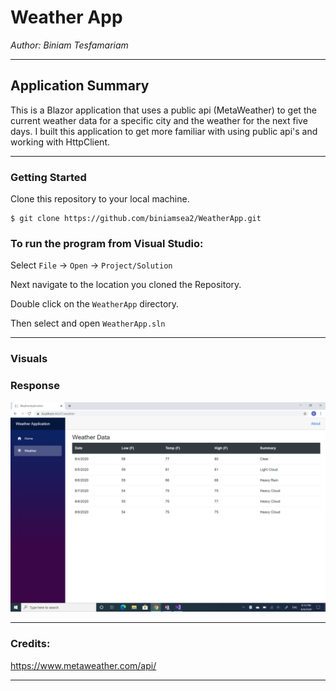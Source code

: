 # Weather App

*Author: Biniam Tesfamariam*  

---

## Application Summary
This is a Blazor application that uses a public api (MetaWeather) to get the current weather data for a specific city and the weather for the next five days. I built this application to get more familiar with using public api's and working with HttpClient.  

---

### Getting Started
Clone this repository to your local machine.

```
$ git clone https://github.com/biniamsea2/WeatherApp.git
```

### To run the program from Visual Studio:
Select ```File``` -> ```Open``` -> ```Project/Solution```

Next navigate to the location you cloned the Repository.

Double click on the ```WeatherApp``` directory.

Then select and open ```WeatherApp.sln```

---

### Visuals

### Response
![Image 1](https://github.com/biniamsea2/WeatherApp/blob/master/Screenshot%20(150).png)

---

### Credits:  
https://www.metaweather.com/api/

------------------------------
